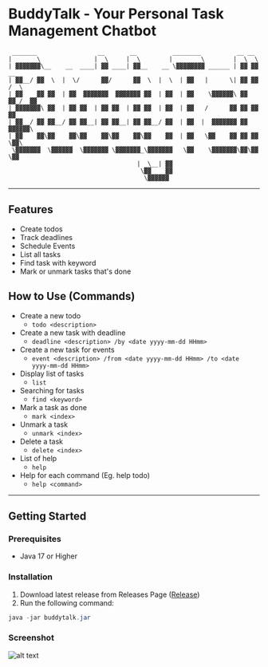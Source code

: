 # BuddyTalk - Your Personal Task Management Chatbot

```
 _______                 __       __          ________          __ __       
|       \               |  \     |  \        |        \        |  \  \      
| ▓▓▓▓▓▓▓\__    __  ____| ▓▓ ____| ▓▓__    __ \▓▓▓▓▓▓▓▓ ______ | ▓▓ ▓▓   __ 
| ▓▓__/ ▓▓  \  |  \/      ▓▓/      ▓▓  \  |  \  | ▓▓   |      \| ▓▓ ▓▓  /  \
| ▓▓    ▓▓ ▓▓  | ▓▓  ▓▓▓▓▓▓▓  ▓▓▓▓▓▓▓ ▓▓  | ▓▓  | ▓▓    \▓▓▓▓▓▓\ ▓▓ ▓▓_/  ▓▓
| ▓▓▓▓▓▓▓\ ▓▓  | ▓▓ ▓▓  | ▓▓ ▓▓  | ▓▓ ▓▓  | ▓▓  | ▓▓   /      ▓▓ ▓▓ ▓▓   ▓▓ 
| ▓▓__/ ▓▓ ▓▓__/ ▓▓ ▓▓__| ▓▓ ▓▓__| ▓▓ ▓▓__/ ▓▓  | ▓▓  |  ▓▓▓▓▓▓▓ ▓▓ ▓▓▓▓▓▓\ 
| ▓▓    ▓▓\▓▓    ▓▓\▓▓    ▓▓\▓▓    ▓▓\▓▓    ▓▓  | ▓▓   \▓▓    ▓▓ ▓▓ ▓▓  \▓▓\
 \▓▓▓▓▓▓▓  \▓▓▓▓▓▓  \▓▓▓▓▓▓▓ \▓▓▓▓▓▓▓_\▓▓▓▓▓▓▓   \▓▓    \▓▓▓▓▓▓▓\▓▓\▓▓   \▓▓
                                    |  \__| ▓▓                              
                                     \▓▓    ▓▓                              
                                      \▓▓▓▓▓▓                               
```

---

## Features
- Create todos
- Track deadlines
- Schedule Events
- List all tasks
- Find task with keyword
- Mark or unmark tasks that's done

## How to Use (Commands)
- Create a new todo
   - `todo <description>`
- Create a new task with deadline
   - `deadline <description> /by <date yyyy-mm-dd HHmm>`
- Create a new task for events
   - `event <description> /from <date yyyy-mm-dd HHmm> /to <date yyyy-mm-dd HHmm>`
- Display list of tasks
   - `list`
- Searching for tasks
   - `find <keyword>`
- Mark a task as done
   - `mark <index>`
- Unmark a task
   - `unmark <index>`
- Delete a task
   - `delete <index>`
- List of help
   - `help`
- Help for each command (Eg. help todo)
   - `help <command>`
 
---

## Getting Started
### Prerequisites
- Java 17 or Higher

### Installation
1. Download latest release from Releases Page ([Release](https://github.com/Emmanuel2001/ip/releases/tag/A-Release))
2. Run the following command:
``` java
java -jar buddytalk.jar
```

### Screenshot
![alt text](https://Emmanuel2001.github.io/ip/Ui.png)
